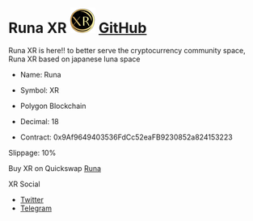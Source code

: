 # Runa XR ![XR](https://raw.githubusercontent.com/FlintFinancial/RunaXR/main/XRsquareT50.png) [GitHub](https://github.com/FlintFinancial/RunaXR)

Runa XR is here!! to better serve the cryptocurrency community space, Runa XR based on japanese luna space

- Name: Runa
- Symbol: XR
- Polygon Blockchain
- Decimal: 18

- Contract:
0x9Af9649403536FdCc52eaFB9230852a824153223

Slippage:
10%

Buy XR on Quickswap [Runa](https://info.quickswap.exchange/#/token/0x9Af9649403536FdCc52eaFB9230852a824153223)

XR Social
- [Twitter](https://twitter.com/RunaXR_Club)
- [Telegram](https://t.me/XRcommunity)

